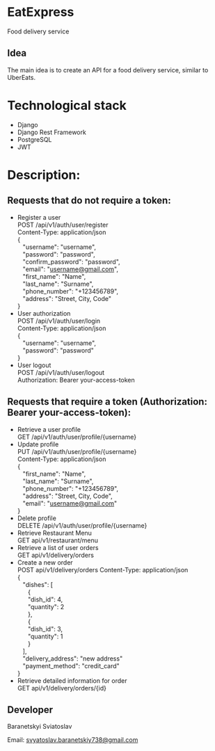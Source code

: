 # EatExpress
Food delivery service
## Idea
The main idea is to create an API for a food delivery service, similar to UberEats.
# Technological stack
- Django
- Django Rest Framework
- PostgreSQL
- JWT
# Description:
## Requests that do not require a token:
- Register a user<br>
POST /api/v1/auth/user/register<br>
Content-Type: application/json<br>
{<br>
&nbsp;&nbsp;&nbsp;"username": "username",<br>
&nbsp;&nbsp;&nbsp;"password": "password",<br>
&nbsp;&nbsp;&nbsp;"confirm_password": "password",<br>
&nbsp;&nbsp;&nbsp;"email": "username@gmail.com",<br>
&nbsp;&nbsp;&nbsp;"first_name": "Name",<br>
&nbsp;&nbsp;&nbsp;"last_name": "Surname",<br>
&nbsp;&nbsp;&nbsp;"phone_number": "+123456789",<br>
&nbsp;&nbsp;&nbsp;"address": "Street, City, Code"<br>
}
- User authorization<br>
POST /api/v1/auth/user/login<br>
Content-Type: application/json<br>
{<br>
&nbsp;&nbsp;&nbsp;"username": "username",<br>
&nbsp;&nbsp;&nbsp;"password": "password"<br>
}
- User logout<br>
POST /api/v1/auth/user/logout<br>
Authorization: Bearer your-access-token
## Requests that require a token (Authorization: Bearer your-access-token):
- Retrieve a user profile<br>
GET /api/v1/auth/user/profile/{username}
- Update profile<br>
PUT /api/v1/auth/user/profile/{username}<br>
Content-Type: application/json<br>
{<br>
&nbsp;&nbsp;&nbsp;"first_name": "Name",<br>
&nbsp;&nbsp;&nbsp;"last_name": "Surname",<br>
&nbsp;&nbsp;&nbsp;"phone_number": "+123456789",<br>
&nbsp;&nbsp;&nbsp;"address": "Street, City, Code",<br>
&nbsp;&nbsp;&nbsp;"email": "username@gmail.com"<br>
}
- Delete profile<br>
DELETE /api/v1/auth/user/profile/{username}
- Retrieve Restaurant Menu<br>
GET api/v1/restaurant/menu
- Retrieve a list of user orders<br>
GET api/v1/delivery/orders
- Create a new order<br>
POST api/v1/delivery/orders
Content-Type: application/json<br>
{<br>
&nbsp;&nbsp;&nbsp;"dishes": [<br>
&nbsp;&nbsp;&nbsp;&nbsp;&nbsp;&nbsp;{<br>
&nbsp;&nbsp;&nbsp;&nbsp;&nbsp;&nbsp;"dish_id": 4,<br>
&nbsp;&nbsp;&nbsp;&nbsp;&nbsp;&nbsp;"quantity": 2<br>
&nbsp;&nbsp;&nbsp;&nbsp;&nbsp;&nbsp;},<br>
&nbsp;&nbsp;&nbsp;&nbsp;&nbsp;&nbsp;{<br>
&nbsp;&nbsp;&nbsp;&nbsp;&nbsp;&nbsp;"dish_id": 3,<br>
&nbsp;&nbsp;&nbsp;&nbsp;&nbsp;&nbsp;"quantity": 1<br>
&nbsp;&nbsp;&nbsp;&nbsp;&nbsp;&nbsp;}<br>
&nbsp;&nbsp;&nbsp;],<br>
&nbsp;&nbsp;&nbsp;"delivery_address": "new address"<br>
&nbsp;&nbsp;&nbsp;"payment_method": "credit_card"<br>
}<br>
- Retrieve detailed information for order<br>
GET api/v1/delivery/orders/{id}
## Developer
Baranetskyi Sviatoslav

Email: svyatoslav.baranetskiy738@gmail.com
